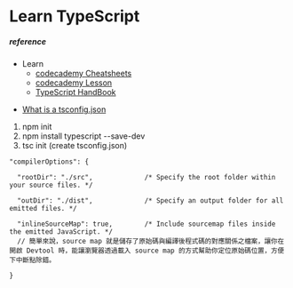 # Learn TypeScript 

##### reference
+ Learn
  - [codecademy Cheatsheets](https://www.codecademy.com/learn/learn-typescript/modules/learn-typescript-types/cheatsheet)
  - [codecademy Lesson](https://www.codecademy.com/courses/learn-typescript/lessons/introduction-to-typescript/exercises/what-is-typescript)
  - [TypeScript HandBook](https://www.typescriptlang.org/docs/handbook/2/basic-types.html)

- [What is a tsconfig.json](https://www.typescriptlang.org/docs/handbook/tsconfig-json.html#handbook-content) 

1. npm init
2. npm install typescript --save-dev
3. tsc init  (create tsconfig.json)

```
"compilerOptions": {
  
  "rootDir": "./src",             /* Specify the root folder within your source files. */
  
  "outDir": "./dist",             /* Specify an output folder for all emitted files. */
  
  "inlineSourceMap": true,        /* Include sourcemap files inside the emitted JavaScript. */
  // 簡單來說，source map 就是儲存了原始碼與編譯後程式碼的對應關係之檔案，讓你在開啟 Devtool 時，能讓瀏覽器透過載入 source map 的方式幫助你定位原始碼位置，方便下中斷點除錯。
  
}
```



